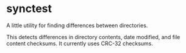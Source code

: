 synctest
========

A little utility for finding differences between directories.

This detects differences in directory contents, date modified, and file content checksums. It currently uses CRC-32 checksums.
